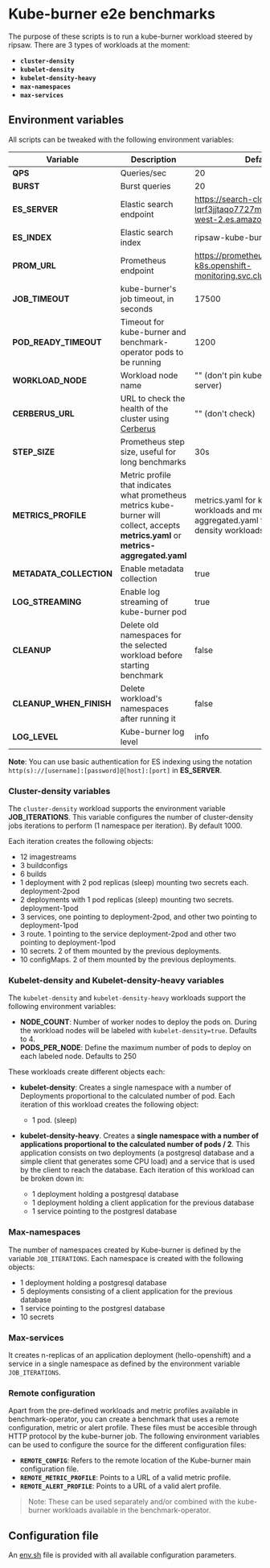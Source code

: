 # Kube-burner e2e benchmarks

The purpose of these scripts is to run a kube-burner workload steered by ripsaw. There are 3 types of workloads at the moment:

- **`cluster-density`**
- **`kubelet-density`**
- **`kubelet-density-heavy`**
- **`max-namespaces`**
- **`max-services`**

## Environment variables

All scripts can be tweaked with the following environment variables:

| Variable         | Description                         | Default |
|------------------|-------------------------------------|---------|
| **QPS**              | Queries/sec                     | 20      |
| **BURST**            | Burst queries                   | 20      |
| **ES_SERVER**        | Elastic search endpoint         | https://search-cloud-perf-lqrf3jjtaqo7727m7ynd2xyt4y.us-west-2.es.amazonaws.com:443|
| **ES_INDEX**         | Elastic search index            | ripsaw-kube-burner|
| **PROM_URL**         | Prometheus endpoint         | https://prometheus-k8s.openshift-monitoring.svc.cluster.local:9091|
| **JOB_TIMEOUT**      | kube-burner's job timeout, in seconds      | 17500 |
| **POD_READY_TIMEOUT**| Timeout for kube-burner and benchmark-operator pods to be running | 1200 |
| **WORKLOAD_NODE**    | Workload node name              | "" (don't pin kube-burner to any server)|
| **CERBERUS_URL**     | URL to check the health of the cluster using [Cerberus](https://github.com/openshift-scale/cerberus) | "" (don't check)|
| **STEP_SIZE**        | Prometheus step size, useful for long benchmarks | 30s|
| **METRICS_PROFILE**        | Metric profile that indicates what prometheus metrics kube-burner will collect, accepts __metrics.yaml__ or __metrics-aggregated.yaml__ | metrics.yaml for kubelet-density workloads and metrics-aggregated.yaml for cluster-density workloads |
| **METADATA_COLLECTION**    | Enable metadata collection | true |
| **LOG_STREAMING**    | Enable log streaming of kube-burner pod | true |
| **CLEANUP**          | Delete old namespaces for the selected workload before starting benchmark | false |
| **CLEANUP_WHEN_FINISH** | Delete workload's namespaces after running it | false |
| **LOG_LEVEL**        | Kube-burner log level | info |

**Note**: You can use basic authentication for ES indexing using the notation `http(s)://[username]:[password]@[host]:[port]` in **ES_SERVER**.

### Cluster-density variables

The `cluster-density` workload supports the environment variable **JOB_ITERATIONS**. This variable configures the number of cluster-density jobs iterations to perform (1 namespace per iteration). By default 1000.

Each iteration creates the following objects:

- 12 imagestreams
- 3 buildconfigs
- 6 builds
- 1 deployment with 2 pod replicas (sleep) mounting two secrets each. deployment-2pod
- 2 deployments with 1 pod replicas (sleep) mounting two secrets. deployment-1pod
- 3 services, one pointing to deployment-2pod, and other two pointing to deployment-1pod
- 3 route. 1 pointing to the service deployment-2pod and other two pointing to deployment-1pod
- 10 secrets. 2 of them mounted by the previous deployments.
- 10 configMaps. 2 of them mounted by the previous deployments.


### Kubelet-density and Kubelet-density-heavy variables

The `kubelet-density` and `kubelet-density-heavy` workloads support the following environment variables:

- **NODE_COUNT**: Number of worker nodes to deploy the pods on. During the workload nodes will be labeled with `kubelet-density=true`. Defaults to 4.
- **PODS_PER_NODE**: Define the maximum number of pods to deploy on each labeled node. Defaults to 250

These workloads create different objects each:

- **kubelet-density**: Creates a single namespace with a number of Deployments proportional to the calculated number of pod.
Each iteration of this workload creates the following object:
  - 1 pod. (sleep)


- **kubelet-density-heavy**. Creates a **single namespace with a number of applications proportional to the calculated number of pods / 2**. This application consists on two deployments (a postgresql database and a simple client that generates some CPU load) and a service that is used by the client to reach the database.
Each iteration of this workload can be broken down in:
  - 1 deployment holding a postgresql database
  - 1 deployment holding a client application for the previous database
  - 1 service pointing to the postgresl database

### Max-namespaces

The number of namespaces created by Kube-burner is defined by the variable `JOB_ITERATIONS`. Each namespace is created with the following objects:

- 1 deployment holding a postgresql database
- 5 deployments consisting of a client application for the previous database
- 1 service pointing to the postgresl database
- 10 secrets


### Max-services

It creates n-replicas of an application deployment (hello-openshift) and a service in a single namespace as defined by the environment variable `JOB_ITERATIONS`.


### Remote configuration

Apart from the pre-defined workloads and metric profiles available in benchmark-operator, you can create a benchmark that uses a remote configuration, metric or alert profile. These files must be accesible through HTTP protocol by the kube-burner job. The following environment variables can be used to configure the source for the different configuration files:

- **`REMOTE_CONFIG`**: Refers to the remote location of the Kube-burner main configuration file.
- **`REMOTE_METRIC_PROFILE`**: Points to a URL of a valid metric profile.
- **`REMOTE_ALERT_PROFILE`**: Points to a URL of a valid alert profile.

> Note: These can be used separately and/or combined with the kube-burner workloads available in the benchmark-operator.

## Configuration file

An [env.sh](env.sh) file is provided with all available configuration parameters.

